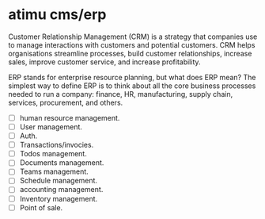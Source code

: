 # atimu cms/erp

Customer Relationship Management (CRM) is a strategy that companies use to manage interactions with customers and potential customers. CRM helps organisations streamline processes, build customer relationships, increase sales, improve customer service, and increase profitability.

ERP stands for enterprise resource planning, but what does ERP mean? The simplest way to define ERP is to think about all the core business processes needed to run a company: finance, HR, manufacturing, supply chain, services, procurement, and others.

- [ ] human resource management.
- [ ] User management.
- [ ] Auth.
- [ ] Transactions/invocies.
- [ ] Todos management.
- [ ] Documents management.
- [ ] Teams management.
- [ ] Schedule management.
- [ ] accounting management.
- [ ] Inventory management.
- [ ] Point of sale.
